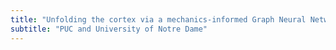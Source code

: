 ```yaml
---
title: "Unfolding the cortex via a mechanics-informed Graph Neural Network"
subtitle: "PUC and University of Notre Dame"
---
```

